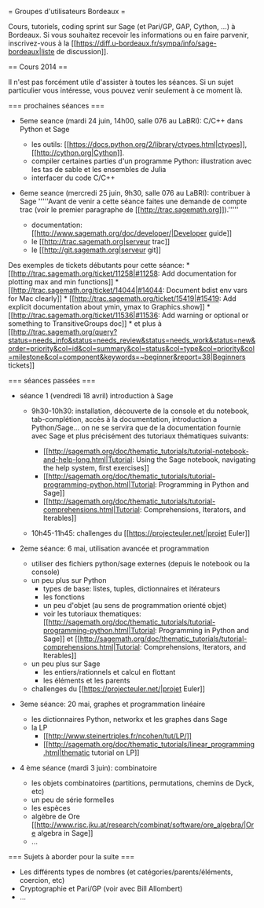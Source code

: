 = Groupes d'utilisateurs Bordeaux =

Cours, tutoriels, coding sprint sur Sage (et Pari/GP, GAP, Cython, ...) à Bordeaux. Si vous souhaitez recevoir les informations ou en faire parvenir, inscrivez-vous à la [[https://diff.u-bordeaux.fr/sympa/info/sage-bordeaux|liste de discussion]].

== Cours 2014 ==

Il n'est pas forcément utile d'assister à toutes les séances. Si un sujet particulier vous intéresse, vous pouvez venir seulement à ce moment là.

=== prochaines séances ===

 * 5eme seance (mardi 24 juin, 14h00, salle 076 au LaBRI): C/C++ dans Python et Sage
    * les outils: [[https://docs.python.org/2/library/ctypes.html|ctypes]], [[http://cython.org|Cython]].
    * compiler certaines parties d'un programme Python: illustration avec les tas de sable et les ensembles de Julia
    * interfacer du code C/C++

 * 6eme seance (mercredi 25 juin, 9h30, salle 076 au LaBRI): contribuer à Sage
 '''''Avant de venir a cette séance faites une demande de compte trac (voir le premier paragraphe de [[http://trac.sagemath.org]]).'''''
    * documentation: [[http://www.sagemath.org/doc/developer/|Developer guide]]
    * le [[http://trac.sagemath.org|serveur trac]]
    * le [[http://git.sagemath.org|serveur git]]

 Des exemples de tickets débutants pour cette séance:
    * [[http://trac.sagemath.org/ticket/11258|#11258: Add documentation for plotting max and min functions]]
    * [[http://trac.sagemath.org/ticket/14044|#14044: Document bdist env vars for Mac clearly]]
    * [[http://trac.sagemath.org/ticket/15419|#15419: Add explicit documentation about ymin, ymax to Graphics.show]]
    * [[http://trac.sagemath.org/ticket/11536|#11536: Add warning or optional or something to TransitiveGroups doc]]
    * et plus à [[http://trac.sagemath.org/query?status=needs_info&status=needs_review&status=needs_work&status=new&order=priority&col=id&col=summary&col=status&col=type&col=priority&col=milestone&col=component&keywords=~beginner&report=38|Beginners tickets]]

=== séances passées ===

 * séance 1 (vendredi 18 avril) introduction à Sage
    * 9h30-10h30: installation, découverte de la console et du notebook, tab-complétion, accès à la documentation, introduction a Python/Sage... on ne se servira que de la documentation fournie avec Sage et plus précisément des tutoriaux thématiques suivants:
      * [[http://sagemath.org/doc/thematic_tutorials/tutorial-notebook-and-help-long.html|Tutorial: Using the Sage notebook, navigating the help system, first exercises]]
      * [[http://sagemath.org/doc/thematic_tutorials/tutorial-programming-python.html|Tutorial: Programming in Python and Sage]]
      * [[http://sagemath.org/doc/thematic_tutorials/tutorial-comprehensions.html|Tutorial: Comprehensions, Iterators, and Iterables]]

    * 10h45-11h45: challenges du [[https://projecteuler.net/|projet Euler]]

 * 2eme séance: 6 mai, utilisation avancée et programmation
    * utiliser des fichiers python/sage externes (depuis le notebook ou la console)
    * un peu plus sur Python
        * types de base: listes, tuples, dictionnaires et itérateurs
        * les fonctions
        * un peu d'objet (au sens de programmation orienté objet)
        * voir les tutoriaux thematiques: [[http://sagemath.org/doc/thematic_tutorials/tutorial-programming-python.html|Tutorial: Programming in Python and Sage]] et [[http://sagemath.org/doc/thematic_tutorials/tutorial-comprehensions.html|Tutorial: Comprehensions, Iterators, and Iterables]]
    * un peu plus sur Sage
        * les entiers/rationnels et calcul en flottant
        * les éléments et les parents
    * challenges du [[https://projecteuler.net/|projet Euler]]

 * 3eme séance: 20 mai, graphes et programmation linéaire
    * les dictionnaires Python, networkx et les graphes dans Sage
    * la LP
       * [[http://www.steinertriples.fr/ncohen/tut/LP/]]
       * [[http://sagemath.org/doc/thematic_tutorials/linear_programming.html|thematic tutorial on LP]]

 * 4 ème séance (mardi 3 juin): combinatoire
   * les objets combinatoires (partitions, permutations, chemins de Dyck, etc)
   * un peu de série formelles
   * les espèces
   * algèbre de Ore [[http://www.risc.jku.at/research/combinat/software/ore_algebra/|Ore algebra in Sage]]
   * ...

=== Sujets à aborder pour la suite ===

 * Les différents types de nombres (et catégories/parents/éléments, coercion, etc)
 * Cryptographie et Pari/GP (voir avec Bill Allombert)
 * ...
